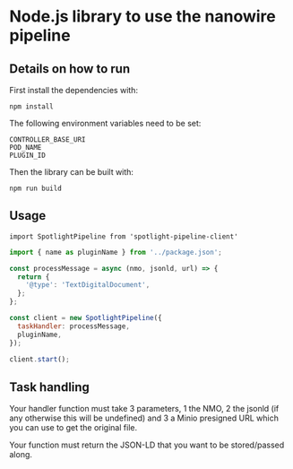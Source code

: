 # Node.js library to use the nanowire pipeline

## Details on how to run

First install the dependencies with:

`npm install`

The following environment variables need to be set:

```
CONTROLLER_BASE_URI
POD_NAME
PLUGIN_ID
``` 

Then the library can be built with:

`npm run build`

## Usage

`import SpotlightPipeline from 'spotlight-pipeline-client'`

```javascript
import { name as pluginName } from '../package.json';

const processMessage = async (nmo, jsonld, url) => {
  return {
    '@type': 'TextDigitalDocument',
  };
};

const client = new SpotlightPipeline({
  taskHandler: processMessage,
  pluginName,
});

client.start();
```

## Task handling

Your handler function must take 3 parameters, 1 the NMO, 2 the jsonld (if any otherwise this will be undefined) and 3 a Minio presigned URL which you can use to get the original file.

Your function must return the JSON-LD that you want to be stored/passed along.